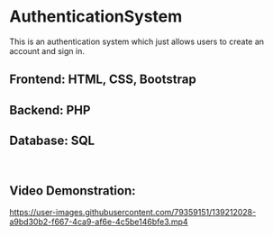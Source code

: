 # AuthenticationSystem
This is an authentication system which just allows users to create an account and sign in. 

## Frontend: HTML, CSS, Bootstrap
## Backend: PHP
## Database: SQL
<br>


## Video Demonstration:

https://user-images.githubusercontent.com/79359151/139212028-a9bd30b2-f667-4ca9-af6e-4c5be146bfe3.mp4
